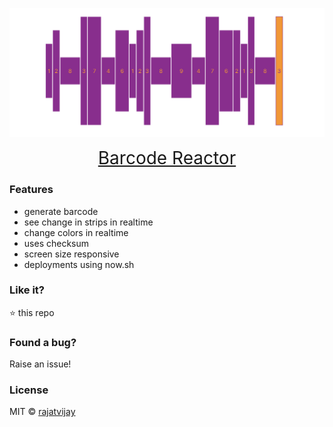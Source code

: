 ![barcode-reactor](https://github.com/rajatvijay/barcode-reactor/blob/master/art/banner.png?raw=true?raw=true)

<p align="center"><a href="https://barcode-reactor.rajatvijay.now.sh/" target="_blank" style="font-size: 28px;">Barcode Reactor</a></p>

### Features

- generate barcode
- see change in strips in realtime
- change colors in realtime
- uses checksum
- screen size responsive
- deployments using now.sh

### Like it?

:star: this repo

### Found a bug?

Raise an issue!

### License

MIT © [rajatvijay](https://github.com/rajatvijay)
